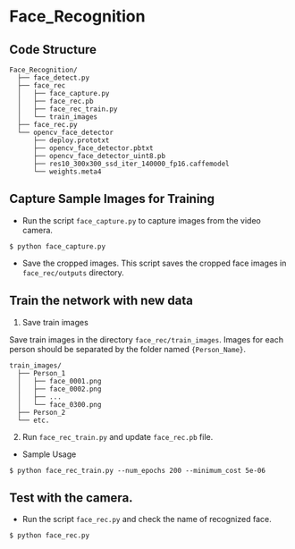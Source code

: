 # Face_Recognition

## Code Structure

```
Face_Recognition/
  ├── face_detect.py
  ├── face_rec
  │   ├── face_capture.py
  │   ├── face_rec.pb
  │   ├── face_rec_train.py
  │   └── train_images
  ├── face_rec.py
  └── opencv_face_detector
      ├── deploy.prototxt
      ├── opencv_face_detector.pbtxt
      ├── opencv_face_detector_uint8.pb
      ├── res10_300x300_ssd_iter_140000_fp16.caffemodel
      └── weights.meta4
```

## Capture Sample Images for Training

- Run the script `face_capture.py` to capture images from the video camera.
```
$ python face_capture.py
```

- Save the cropped images.
This script saves the cropped face images in `face_rec/outputs` directory. 

## Train the network with new data

1. Save train images

Save train images in the directory `face_rec/train_images`.
Images for each person should be separated by the folder named `{Person_Name}`.

```
train_images/
  ├── Person_1
  │   ├── face_0001.png
  │   ├── face_0002.png
  │   ├── ...
  │   └── face_0300.png
  ├── Person_2
  └── etc.
```

2. Run `face_rec_train.py` and update `face_rec.pb` file.

- Sample Usage
```
$ python face_rec_train.py --num_epochs 200 --minimum_cost 5e-06
```

## Test with the camera.

- Run the script `face_rec.py` and check the name of recognized face.
```
$ python face_rec.py
```
